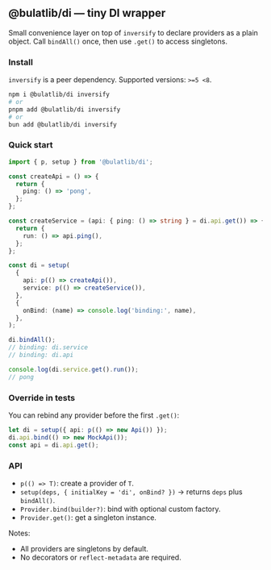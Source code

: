 ## @bulatlib/di — tiny DI wrapper

Small convenience layer on top of `inversify` to declare providers as a plain object. Call `bindAll()` once, then use `.get()` to access singletons.

### Install

`inversify` is a peer dependency. Supported versions: `>=5 <8`.

```bash
npm i @bulatlib/di inversify
# or
pnpm add @bulatlib/di inversify
# or
bun add @bulatlib/di inversify
```

### Quick start

```ts
import { p, setup } from '@bulatlib/di';

const createApi = () => {
  return {
    ping: () => 'pong',
  };
};

const createService = (api: { ping: () => string } = di.api.get()) => {
  return {
    run: () => api.ping(),
  };
};

const di = setup(
  {
    api: p(() => createApi()),
    service: p(() => createService()),
  },
  {
    onBind: (name) => console.log('binding:', name),
  },
);

di.bindAll();
// binding: di.service
// binding: di.api

console.log(di.service.get().run());
// pong
```

### Override in tests

You can rebind any provider before the first `.get()`:

```ts
let di = setup({ api: p(() => new Api()) });
di.api.bind(() => new MockApi());
const api = di.api.get();
```

### API

- `p(() => T)`: create a provider of `T`.
- `setup(deps, { initialKey = 'di', onBind? })` → returns `deps` plus `bindAll()`.
- `Provider.bind(builder?)`: bind with optional custom factory.
- `Provider.get()`: get a singleton instance.

Notes:

- All providers are singletons by default.
- No decorators or `reflect-metadata` are required.
